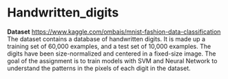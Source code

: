 # Handwritten_digits

**Dataset** https://www.kaggle.com/ombais/mnist-fashion-data-classification 
The dataset contains a database of handwritten digits. It is made up a training set of 60,000 examples, and a test set of 10,000 examples. The digits have been size-normalized and centered in a fixed-size image. The goal of the assignment is to train models with SVM and Neural Network to understand the patterns in the pixels of each digit in the dataset.
